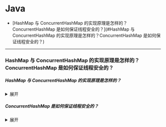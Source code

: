 # Java


* [HashMap 与 ConcurrentHashMap 的实现原理是怎样的？ConcurrentHashMap 是如何保证线程安全的？](#HashMap 与 ConcurrentHashMap 的实现原理是怎样的？ConcurrentHashMap 是如何保证线程安全的？)




------

### HashMap 与 ConcurrentHashMap 的实现原理是怎样的？ConcurrentHashMap 是如何保证线程安全的？

##### HashMap 与 ConcurrentHashMap 的实现原理是怎样的？
<details>
<summary>展开</summary>
在JDK1.7中，ConcurrentHashMap采用的是分段数组+链表的方式实现的，HashMap 则是采用数组+链表的方式实现的。
在JDK1.8中，ConcurrentHashMap采用的数据结构 和 HashMap的结构一样为 数组+链表/红黑二叉树。
</details>

##### ConcurrentHashMap 是如何保证线程安全的？
<details>
<summary>展开</summary>
JDK 1.7 中使用分段锁，一个 ConcurrentHashMap 里包含一个 Segment 数组。Segment 的结构和 HashMap 类似，是一种数组和链表结构，一个 Segment 包含一个 HashEntry 数组，每个 HashEntry 是一个链表结构的元素，每个 Segment 守护着一个 HashEntry 数组里的元素，当对 HashEntry 数组的数据进行修改时，必须首先获得对应的 Segment 的锁。

JDK 1.8 中，取消类 Segment 分段锁，采用Node + CAS + Synchronized来保证并发安全。synchronized 只锁定当前链表或红黑二叉树的首节点。
当 HashEntry 对象组成的链表长度超过 TREEIFY_THRESHOLD 时，链表转换为红黑树，提升性能。底层变更为数组 + 链表 + 红黑树
</details>
